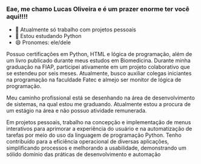 ### Eae, me chamo Lucas Oliveira e é um prazer enorme ter você aqui!!!!

- 🔭 Atualmente só trabalho com projetos pessoais
- 🌱 Estou estudando Python
- 😄 Pronomes: ele/dele

Possuo certificações em Python, HTML e lógica de programação, além de um livro publicado durante meus estudos em Biomedicina. Durante minha graduação na FIAP, participei ativamente em um projeto colaborativo que se estendeu por seis meses. Atualmente, busco auxiliar colegas iniciantes na programação na faculdade Fatec e almejo ser monitor de lógica de programação.

Meu caminho profissional está se desenhando na área de desenvolvimento de sistemas, na qual estou me graduando. Atualmente estou a procura de um estágio na área e não possuo atividade remunerada.

Em projetos pessoais, trabalho na concepção e implementação de menus interativos para aprimorar a experiência do usuário e na automatização de tarefas por meio do uso da linguagem de programação Python. Tenho contribuído para a eficiência operacional de diversas aplicações, simplificando processos e melhorando a usabilidade, demonstrando um sólido domínio das práticas de desenvolvimento e automação


